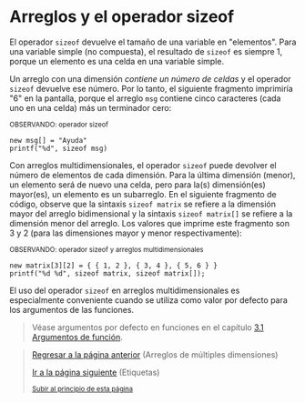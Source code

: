 # Arreglos y el operador sizeof

El operador `sizeof` devuelve el tamaño de una variable en "elementos". Para una variable simple (no compuesta), el resultado de `sizeof` es siempre 1, porque un elemento es una celda en una variable simple.

Un arreglo con una dimensión *contiene un número de celdas* y el operador `sizeof` devuelve ese número. Por lo tanto, el siguiente fragmento imprimiría "6" en
la pantalla, porque el arreglo `msg` contiene cinco caracteres (cada uno en una celda) más un terminador cero:

<sub>OBSERVANDO: operador sizeof</sub>
```pawn
new msg[] = "Ayuda"
printf("%d", sizeof msg)
```

Con arreglos multidimensionales, el operador `sizeof` puede devolver el número de elementos de cada dimensión. Para la última dimensión (menor), un elemento
será de nuevo una celda, pero para la(s) dimensión(es) mayor(es), un elemento es un subarreglo. En el siguiente fragmento de código, observe que la sintaxis `sizeof matrix` se refiere a la dimensión mayor del arreglo bidimensional y la sintaxis `sizeof matrix[]` se refiere a la dimensión menor del arreglo. Los valores que imprime este fragmento son 3 y 2 (para las dimensiones mayor y menor respectivamente):

<sub>OBSERVANDO: operador sizeof y arreglos multidimensionales</sub>
```pawn
new matrix[3][2] = { { 1, 2 }, { 3, 4 }, { 5, 6 } }
printf("%d %d", sizeof matrix, sizeof matrix[]);
```

El uso del operador `sizeof` en arreglos multidimensionales es especialmente conveniente cuando se utiliza como valor por defecto para los argumentos de las funciones.

> Véase argumentos por defecto en funciones en el capítulo [3.1 Argumentos de función](../03-Funciones/01-argumentos-de-funcion.md). 

> [Regresar a la página anterior](11-arreglos-de-multiples-dimensiones.md) (Arreglos de múltiples dimensiones)
>
> [Ir a la página siguiente](13-etiquetas.md) (Etiquetas)
>
> <sub>[Subir al principio de esta página](#arreglos-y-el-operador-sizeof)</sub>